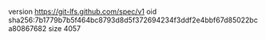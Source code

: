 version https://git-lfs.github.com/spec/v1
oid sha256:7b1779b7b5f464bc8793d8d5f372694234f3ddf2e4bbf67d85022bca80867682
size 4057
